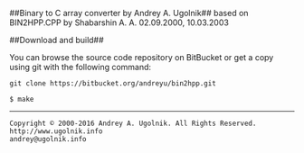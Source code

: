 ##Binary to C array converter by Andrey A. Ugolnik##
based on BIN2HPP.CPP
by Shabarshin A. A. 02.09.2000, 10.03.2003

##Download and build##

You can browse the source code repository on BitBucket or get a copy using git with the following command:
```
git clone https://bitbucket.org/andreyu/bin2hpp.git
```

```
$ make
```

***
```
Copyright © 2000-2016 Andrey A. Ugolnik. All Rights Reserved.
http://www.ugolnik.info
andrey@ugolnik.info
```
